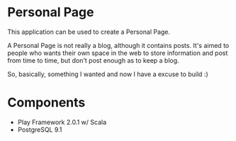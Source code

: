 Personal Page
=============

This application can be used to create a Personal Page.

A Personal Page is not really a blog, although it contains posts. It's aimed to people who wants their own space in the web to store information and post from time to time, but don't post enough as to keep a blog.

So, basically, something I wanted and now I have a excuse to build :)

Components
=============
+ Play Framework 2.0.1 w/ Scala
+ PostgreSQL 9.1